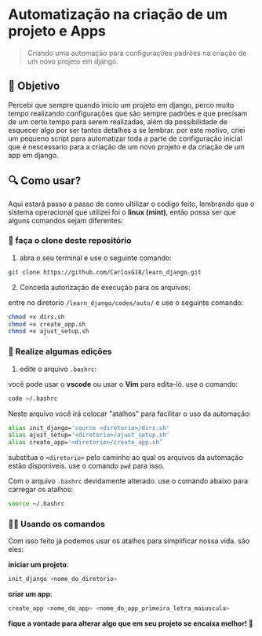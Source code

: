 # Automatização na criação de um projeto e Apps

> Criando uma automação para configurações padrões na criação de um novo projeto em django.

## 🎯 Objetivo

Percebi que sempre quando inicio um projeto em django, perco muito tempo realizando configurações que são sempre padrões e que precisam de um certo tempo para serem realizadas, além da possibilidade de esquecer algo por ser tantos detalhes a se lembrar. por este motivo, criei um pequeno script para automatizar toda a parte de configuração inicial que é nescessario para a criação de um novo projeto e da criação de um app em django.

## 🔍 Como usar?

Aqui estará passo a passo de como ultilizar o codigo feito, lembrando que o sistema operacional que utilizei foi o **linux (mint)**, então possa ser que alguns comandos sejam diferentes:

### 📁 faça o clone deste repositório

1. abra o seu terminal e use o seguinte comando:

```bash
git clone https://github.com/CarlosG18/learn_django.git
```

2. Conceda autorização de execução para os arquivos:

entre no diretorio `/learn_django/codes/auto/` e use o seguinte comando:

```bash
chmod +x dirs.sh
chmod +x create_app.sh
chmod +x ajust_setup.sh
```

### 📝 Realize algumas edições

1. edite o arquivo `.bashrc`:

você pode usar o **vscode** ou usar o **Vim** para edita-ló. use o comando:

```bash
code ~/.bashrc
```

Neste arquivo você irá colocar "atalhos" para facilitar o uso da automação:

```bash
alias init_django='source <diretorio>/dirs.sh'
alias ajust_setup='<diretorio>/ajust_setup.sh'
alias create_app='<diretorio>/create_app.sh’
```

substitua o `<diretorio>` pelo caminho ao qual os arquivos da automação estão disponiveis. use o comando `pwd` para isso.

Com o arquivo `.bashrc` devidamente alterado. use o comando abaixo para carregar os atalhos:

```bash
source ~/.bashrc
```

### 👨‍💻 Usando os comandos 

Com isso feito já podemos usar os atalhos para simplificar nossa vida. são eles:

**iniciar um projeto**:
```bash
init_django <nome_do_diretorio>
```

**criar um app**:
```bash
create_app <nome_do_app> <nome_do_app_primeira_letra_maiuscula>
```

**fique a vontade para alterar algo que em seu projeto se encaixa melhor! 🫡**